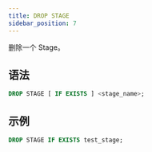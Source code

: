 ```yaml
---
title: DROP STAGE
sidebar_position: 7
---
```


删除一个 Stage。

## 语法

```sql
DROP STAGE [ IF EXISTS ] <stage_name>;
```

## 示例

```sql
DROP STAGE IF EXISTS test_stage;
```